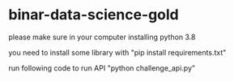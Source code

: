 # binar-data-science-gold

please make sure in your computer installing python 3.8

you need to install some library with "pip install requirements.txt"

run following code to run API "python challenge_api.py"
